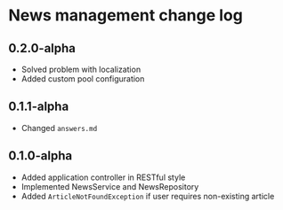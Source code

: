 # News management change log

## 0.2.0-alpha
- Solved problem with localization
- Added custom pool configuration

## 0.1.1-alpha
- Changed `answers.md`

## 0.1.0-alpha
- Added application controller in RESTful style
- Implemented NewsService and NewsRepository
- Added `ArticleNotFoundException` if user requires non-existing article
